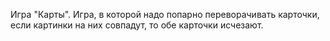 Игра "Карты".
Игра, в которой надо попарно переворачивать карточки, если картинки на них совпадут, то обе карточки исчезают.
